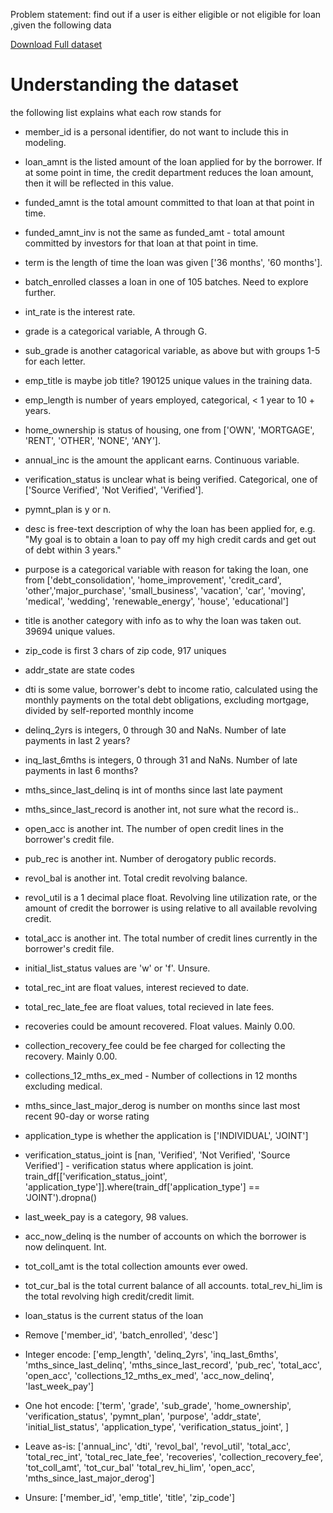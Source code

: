 Problem statement: find out if a user is either eligible or not eligible for loan ,given the following data

[ Download Full dataset ](https://github.com/IBMDevConnect/RBSHack2018/raw/master/hackdata/hack_data_v1.zip)
# Understanding the dataset
the following list explains what each row stands for
* member_id is a personal identifier, do not want to include this in modeling.
* loan_amnt is the listed amount of the loan applied for by the borrower. If at some point in time, the credit department reduces the loan amount, then it will be reflected in this value.
* funded_amnt is the total amount committed to that loan at that point in time.
* funded_amnt_inv is not the same as funded_amt - total amount committed by investors for that loan at that point in time.
* term is the length of time the loan was given ['36 months', '60 months'].
* batch_enrolled classes a loan in one of 105 batches. Need to explore further.
* int_rate is the interest rate.
* grade is a categorical variable, A through G.
* sub_grade is another catagorical variable, as above but with groups 1-5 for each letter.
* emp_title is maybe job title? 190125 unique values in the training data.
* emp_length is number of years employed, categorical, < 1 year to 10 + years.
* home_ownership is status of housing, one from ['OWN', 'MORTGAGE', 'RENT', 'OTHER', 'NONE', 'ANY'].
* annual_inc is the amount the applicant earns. Continuous variable.
* verification_status is unclear what is being verified. Categorical, one of ['Source Verified', 'Not Verified', 'Verified'].
* pymnt_plan is y or n.
* desc is free-text description of why the loan has been applied for, e.g. "My goal is to obtain a loan to pay off my high credit cards and get out of debt within 3 years."
* purpose is a categorical variable with reason for taking the loan, one from ['debt_consolidation', 'home_improvement', 'credit_card', 'other','major_purchase', 'small_business', 'vacation', 'car', 'moving', 'medical', 'wedding', 'renewable_energy', 'house', 'educational']
* title is another category with info as to why the loan was taken out. 39694 unique values.
* zip_code is first 3 chars of zip code, 917 uniques
* addr_state are state codes
* dti is some value, borrower's debt to income ratio, calculated using the monthly payments on the total debt obligations, excluding mortgage, divided by self-reported monthly income
* delinq_2yrs is integers, 0 through 30 and NaNs. Number of late payments in last 2 years?
* inq_last_6mths is integers, 0 through 31 and NaNs. Number of late payments in last 6 months?
* mths_since_last_delinq is int of months since last late payment
* mths_since_last_record is another int, not sure what the record is..
* open_acc is another int. The number of open credit lines in the borrower's credit file.
* pub_rec is another int. Number of derogatory public records.
* revol_bal is another int. Total credit revolving balance.
* revol_util is a 1 decimal place float. Revolving line utilization rate, or the amount of credit the borrower is using relative to all available revolving credit.
* total_acc is another int. The total number of credit lines currently in the borrower's credit file.
* initial_list_status values are 'w' or 'f'. Unsure.
* total_rec_int are float values, interest recieved to date.
* total_rec_late_fee are float values, total recieved in late fees.
* recoveries could be amount recovered. Float values. Mainly 0.00.
* collection_recovery_fee could be fee charged for collecting the recovery. Mainly 0.00.
* collections_12_mths_ex_med - Number of collections in 12 months excluding medical.
* mths_since_last_major_derog is number on months since last most recent 90-day or worse rating
* application_type is whether the application is ['INDIVIDUAL', 'JOINT']
* verification_status_joint is [nan, 'Verified', 'Not Verified', 'Source Verified'] - verification status where application is joint. train_df[['verification_status_joint', 'application_type']].where(train_df['application_type'] == 'JOINT').dropna()
* last_week_pay is a category, 98 values.
* acc_now_delinq is the number of accounts on which the borrower is now delinquent. Int.
* tot_coll_amt is the total collection amounts ever owed.
* tot_cur_bal is the total current balance of all accounts. total_rev_hi_lim is the total revolving high credit/credit limit.
* loan_status is the current status of the loan

* Remove ['member_id', 'batch_enrolled', 'desc']
* Integer encode: ['emp_length', 'delinq_2yrs', 'inq_last_6mths', 'mths_since_last_delinq', 'mths_since_last_record', 'pub_rec', 'total_acc', 'open_acc', 'collections_12_mths_ex_med', 'acc_now_delinq', 'last_week_pay']
* One hot encode: ['term', 'grade', 'sub_grade', 'home_ownership', 'verification_status', 'pymnt_plan', 'purpose', 'addr_state', 'initial_list_status', 'application_type', 'verification_status_joint', ]
* Leave as-is: ['annual_inc', 'dti', 'revol_bal', 'revol_util', 'total_acc', 'total_rec_int', 'total_rec_late_fee', 'recoveries', 'collection_recovery_fee', 'tot_coll_amt', 'tot_cur_bal' 'total_rev_hi_lim', 'open_acc', 'mths_since_last_major_derog']
* Unsure: ['member_id', 'emp_title', 'title', 'zip_code']
